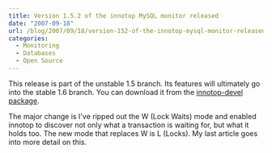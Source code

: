 ```yaml
---
title: Version 1.5.2 of the innotop MySQL monitor released
date: "2007-09-18"
url: /blog/2007/09/18/version-152-of-the-innotop-mysql-monitor-released/
categories:
  - Monitoring
  - Databases
  - Open Source
---
```


This release is part of the unstable 1.5 branch. Its features will ultimately go into the stable 1.6 branch. You can download it from the [innotop-devel package](http://code.google.com/p/innotop).

The major change is I've ripped out the W (Lock Waits) mode and enabled innotop to discover not only what a transaction is waiting for, but what it holds too. The new mode that replaces W is L (Locks). My last article goes into more detail on this.


